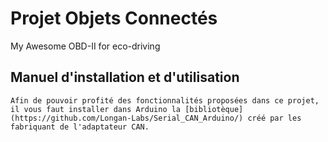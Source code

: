 # Projet Objets Connectés

My Awesome OBD-II for eco-driving

## Manuel d'installation et d'utilisation
    Afin de pouvoir profité des fonctionnalités proposées dans ce projet, il vous faut installer dans Arduino la [bibliotèque](https://github.com/Longan-Labs/Serial_CAN_Arduino/) créé par les fabriquant de l'adaptateur CAN.
